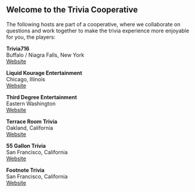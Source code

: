 ## Welcome to the Trivia Cooperative

The following hosts are part of a cooperative, where we collaborate on questions and work together to make the trivia experience more enjoyable for you, the players:  

**Trivia716**  
Buffalo / Niagra Falls, New York  
[Website](https://trivia716.com)

**Liquid Kourage Entertainment**  
Chicago, Illinois  
[Website](https://www.facebook.com/LiquidKourage/)

**Third Degree Entertainment**  
Eastern Washington  
[Website](https://www.thirddegreeentertainment.com/)

**Terrace Room Trivia**  
Oakland, California  
[Website](https://www.facebook.com/terraceroomtrivia)

**55 Gallon Trivia**  
San Francisco, California  
[Website](https://smile.amazon.com/Passion-Lubes-Natural-Water-Based-Lubricant/dp/B005MR3IVO)

**Footnote Trivia**  
San Francisco, California  
[Website](https://footnotetrivia.com)
